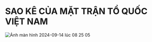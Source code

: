 # SAO KÊ CỦA MẶT TRẬN TỔ QUỐC VIỆT NAM

![Ảnh màn hình 2024-09-14 lúc 08 25 05](https://github.com/user-attachments/assets/440792b4-c0bb-4f26-baf5-0ea97e4a8918)




